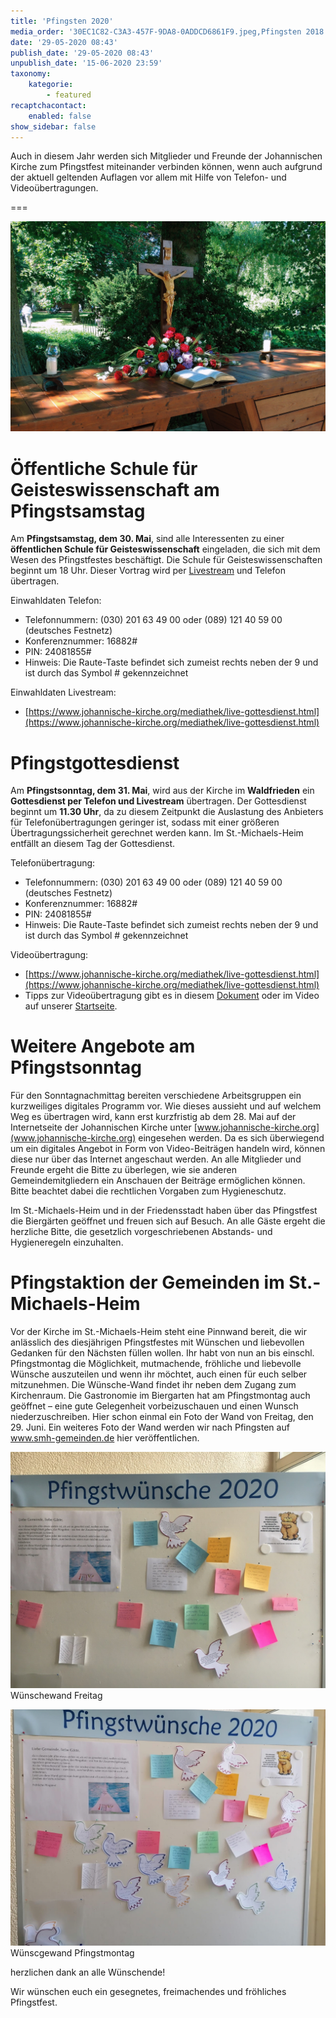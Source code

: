 ```yaml
---
title: 'Pfingsten 2020'
media_order: '30EC1C82-C3A3-457F-9DA8-0ADDCD6861F9.jpeg,Pfingsten 2018 noch kleiner.jpg,5C512BBA-C26B-49F1-8D5B-E6EB08D2CAAE.jpeg,C81A31FF-F488-45D1-9DC0-D655D38868FE.jpeg'
date: '29-05-2020 08:43'
publish_date: '29-05-2020 08:43'
unpublish_date: '15-06-2020 23:59'
taxonomy:
    kategorie:
        - featured
recaptchacontact:
    enabled: false
show_sidebar: false
---
```


Auch in diesem Jahr werden sich Mitglieder und Freunde der Johannischen Kirche zum Pfingstfest miteinander verbinden können, wenn auch aufgrund der aktuell geltenden Auflagen vor allem mit Hilfe von Telefon- und Videoübertragungen.   

===

![](Pfingsten%202018%20noch%20kleiner.jpg)

# Öffentliche Schule für Geisteswissenschaft am Pfingstsamstag
Am **Pfingstsamstag, dem 30. Mai**, sind alle Interessenten zu einer **öffentlichen Schule für Geisteswissenschaft** eingeladen, die sich mit dem Wesen des Pfingstfestes beschäftigt. Die Schule für Geisteswissenschaften beginnt um 18 Uhr. Dieser Vortrag wird per [Livestream](https://www.johannische-kirche.org/mediathek/live-gottesdienst.html) und Telefon übertragen.

Einwahldaten Telefon:
* Telefonnummern: (030) 201 63 49 00 oder (089) 121 40 59 00 (deutsches Festnetz)
* Konferenznummer: 16882#
* PIN: 24081855#
* Hinweis: Die Raute-Taste befindet sich zumeist rechts neben der 9 und ist durch das Symbol # gekennzeichnet

Einwahldaten Livestream:
* [https://www.johannische-kirche.org/mediathek/live-gottesdienst.html](https://www.johannische-kirche.org/mediathek/live-gottesdienst.html)

# Pfingstgottesdienst
Am **Pfingstsonntag, dem 31. Mai**, wird aus der Kirche im **Waldfrieden** ein **Gottesdienst per Telefon und Livestream** übertragen. Der Gottesdienst beginnt um **11.30 Uhr**, da zu diesem Zeitpunkt die Auslastung des Anbieters für Telefonübertragungen geringer ist, sodass mit einer größeren Übertragungssicherheit gerechnet werden kann. Im St.-Michaels-Heim entfällt an diesem Tag der Gottesdienst.

Telefonübertragung:
* Telefonnummern: (030) 201 63 49 00 oder (089) 121 40 59 00 (deutsches Festnetz)
* Konferenznummer: 16882#
* PIN: 24081855#
* Hinweis: Die Raute-Taste befindet sich zumeist rechts neben der 9 und ist durch das Symbol # gekennzeichnet

Videoübertragung:
* [https://www.johannische-kirche.org/mediathek/live-gottesdienst.html](https://www.johannische-kirche.org/mediathek/live-gottesdienst.html)
* Tipps zur Videoübertragung gibt es in diesem [Dokument](https://cloud.johannische-kirche.org/index.php/s/Smg4kD3tRNBENYp) oder im Video auf unserer [Startseite](https://smh-gemeinden.de).

# Weitere Angebote am Pfingstsonntag
Für den Sonntagnachmittag bereiten verschiedene Arbeitsgruppen ein kurzweiliges digitales Programm vor. Wie dieses aussieht und auf welchem Weg es übertragen wird, kann erst kurzfristig ab dem 28. Mai auf der Internetseite der Johannischen Kirche unter [www.johannische-kirche.org](www.johannische-kirche.org) eingesehen werden.
Da es sich überwiegend um ein digitales Angebot in Form von Video-Beiträgen handeln wird, können diese nur über das Internet angeschaut werden. An alle Mitglieder und Freunde ergeht die Bitte zu überlegen, wie sie anderen Gemeindemitgliedern ein Anschauen der Beiträge ermöglichen können. Bitte beachtet dabei die rechtlichen Vorgaben zum Hygieneschutz.

Im St.-Michaels-Heim und in der Friedensstadt haben über das Pfingstfest die Biergärten geöffnet und freuen sich auf Besuch. An alle Gäste ergeht die herzliche Bitte, die gesetzlich vorgeschriebenen Abstands- und Hygieneregeln einzuhalten.

# Pfingstaktion der Gemeinden im St.-Michaels-Heim

Vor der Kirche im St.-Michaels-Heim steht eine Pinnwand bereit, die wir anlässlich des diesjährigen Pfingstfestes mit Wünschen und liebevollen Gedanken für den Nächsten füllen wollen. Ihr habt von nun an bis einschl. Pfingstmontag die Möglichkeit, mutmachende, fröhliche und liebevolle Wünsche auszuteilen und wenn ihr möchtet, auch einen für euch selber mitzunehmen. Die Wünsche-Wand findet ihr neben dem Zugang zum Kirchenraum.
Die Gastronomie im Biergarten hat am Pfingstmontag auch geöffnet – eine gute Gelegenheit vorbeizuschauen und einen Wunsch niederzuschreiben.
Hier schon einmal ein Foto der Wand von Freitag, den 29. Juni. Ein weiteres Foto der Wand werden wir nach Pfingsten auf www.smh-gemeinden.de hier veröffentlichen.

![](5C512BBA-C26B-49F1-8D5B-E6EB08D2CAAE.jpeg)
Wünschewand Freitag

![](C81A31FF-F488-45D1-9DC0-D655D38868FE.jpeg)
Wünscgewand Pfingstmontag

herzlichen dank an alle Wünschende!

Wir wünschen euch ein gesegnetes, freimachendes und fröhliches Pfingstfest.